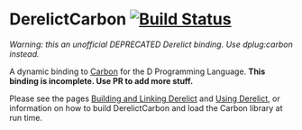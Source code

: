 DerelictCarbon [![Build Status](https://travis-ci.org/p0nce/DerelictCarbon.png?branch=master)](https://travis-ci.org/p0nce/DerelictCarbon)
=============

*Warning: this an unofficial DEPRECATED Derelict binding. Use dplug:carbon instead.*

A dynamic binding to [Carbon](https://en.wikipedia.org/wiki/Carbon_%28API%29) for the D Programming Language. **This binding is incomplete. Use PR to add more stuff.**

Please see the pages [Building and Linking Derelict](http://derelictorg.github.io/compiling.html) and [Using Derelict](http://derelictorg.github.io/using.html), or information on how to build DerelictCarbon and load the Carbon library at run time.

